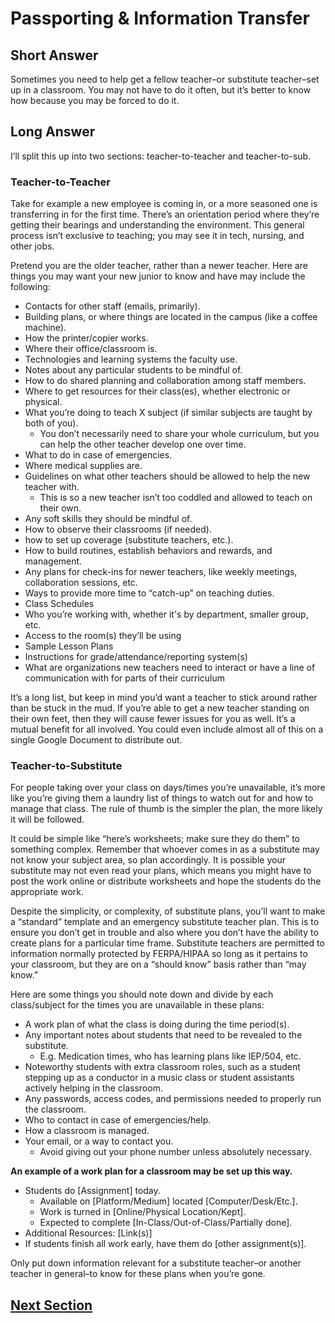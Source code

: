 # Passporting & Information Transfer

## **Short Answer**

Sometimes you need to help get a fellow teacher–or substitute teacher–set up in a classroom. You may not have to do it often, but it’s better to know how because you may be forced to do it.

## **Long Answer**

I’ll split this up into two sections: teacher-to-teacher and teacher-to-sub.

### **Teacher-to-Teacher**

Take for example a new employee is coming in, or a more seasoned one is transferring in for the first time. There’s an orientation period where they’re getting their bearings and understanding the environment. This general process isn’t exclusive to teaching; you may see it in tech, nursing, and other jobs.

Pretend you are the older teacher, rather than a newer teacher. Here are things you may want your new junior to know and have may include the following:

- Contacts for other staff (emails, primarily).
- Building plans, or where things are located in the campus (like a coffee machine).
- How the printer/copier works.
- Where their office/classroom is.
- Technologies and learning systems the faculty use.
- Notes about any particular students to be mindful of.
- How to do shared planning and collaboration among staff members.
- Where to get resources for their class(es), whether electronic or physical.
- What you’re doing to teach X subject (if similar subjects are taught by both of you).
    - You don’t necessarily need to share your whole curriculum, but you can help the other teacher develop one over time.
- What to do in case of emergencies.
- Where medical supplies are.
- Guidelines on what other teachers should be allowed to help the new teacher with.
    - This is so a new teacher isn’t too coddled and allowed to teach on their own.
- Any soft skills they should be mindful of.
- How to observe their classrooms (if needed).
- how to set up coverage (substitute teachers, etc.).
- How to build routines, establish behaviors and rewards, and management.
- Any plans for check-ins for newer teachers, like weekly meetings, collaboration sessions, etc.
- Ways to provide more time to “catch-up” on teaching duties.
- Class Schedules
- Who you’re working with, whether it's by department, smaller group, etc.
- Access to the room(s) they’ll be using
- Sample Lesson Plans
- Instructions for grade/attendance/reporting system(s)
- What are organizations new teachers need to interact or have a line of communication with for parts of their curriculum

It’s a long list, but keep in mind you’d want a teacher to stick around rather than be stuck in the mud. If you’re able to get a new teacher standing on their own feet, then they will cause fewer issues for you as well. It’s a mutual benefit for all involved. You could even include almost all of this on a single Google Document to distribute out.

### **Teacher-to-Substitute**

For people taking over your class on days/times you’re unavailable, it’s more like you’re giving them a laundry list of things to watch out for and how to manage that class. The rule of thumb is the simpler the plan, the more likely it will be followed.

It could be simple like “here’s worksheets; make sure they do them” to something complex. Remember that whoever comes in as a substitute may not know your subject area, so plan accordingly. It is possible your substitute may not even read your plans, which means you might have to post the work online or distribute worksheets and hope the students do the appropriate work.

Despite the simplicity, or complexity, of substitute plans, you’ll want to make a “standard” template and an emergency substitute teacher plan. This is to ensure you don’t get in trouble and also where you don’t have the ability to create plans for a particular time frame. Substitute teachers are permitted to information normally protected by FERPA/HIPAA so long as it pertains to your classroom, but they are on a “should know” basis rather than “may know.”

Here are some things you should note down and divide by each class/subject for the times you are unavailable in these plans:

- A work plan of what the class is doing during the time period(s).
- Any important notes about students that need to be revealed to the substitute.
    - E.g. Medication times, who has learning plans like IEP/504, etc.
- Noteworthy students with extra classroom roles, such as a student stepping up as a conductor in a music class or student assistants actively helping in the classroom.
- Any passwords, access codes, and permissions needed to properly run the classroom.
- Who to contact in case of emergencies/help.
- How a classroom is managed.
- Your email, or a way to contact you.
    - Avoid giving out your phone number unless absolutely necessary.

**An example of a work plan for a classroom may be set up this way.**

- Students do [Assignment] today.
    - Available on [Platform/Medium] located [Computer/Desk/Etc.].
    - Work is turned in [Online/Physical Location/Kept].
    - Expected to complete [In-Class/Out-of-Class/Partially done].
- Additional Resources: [Link(s)]
- If students finish all work early, have them do [other assignment(s)].

Only put down information relevant for a substitute teacher–or another teacher in general–to know for these plans when you’re gone.

## [Next Section](015_Other_Additional_Duties.md)